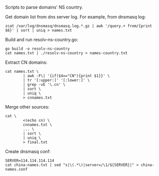 Scripts to parse domains' NS country.

Get domain list from dns server log. For example, from dnsmasq log:
```
zcat /var/log/dnsmasq/dnsmasq.log.*.gz | awk '/query.+ from/{print $6}' | sort | uniq > names.txt
```

Build and run resolv-ns-country.go:
```
go build -o resolv-ns-country
cat names.txt | ./resolv-ns-country > names-country.txt
```

Extract CN domains:
```
cat names.txt \
        | awk -F\| '{if($4=="CN"){print $1}}' \
        | tr '[:upper:]' '[:lower:]' \
        | grep -vE '\.cn' \
        | sort \
        | uniq \
        > cnnames.txt
```

Merge other sources:
```
cat \
        <(echo cn) \
        cnnames.txt \
        ... \
        | sort \
        | uniq \
        > final.txt
```

Create dnsmasq conf:
```
SERVER=114.114.114.114
cat china-names.txt | sed "s|\(.*\)|server=/\1/${SERVER}|" > china-names.conf
```
